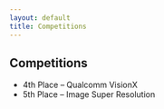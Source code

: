 ```yaml
---
layout: default
title: Competitions
---
```


## Competitions

- 4th Place – Qualcomm VisionX
- 5th Place – Image Super Resolution

